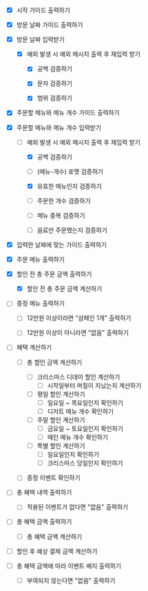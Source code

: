 - [x] 시작 가이드 출력하기


- [x] 방문 날짜 가이드 출력하기
- [x] 방문 날짜 입력받기
  - [x] 예외 발생 시 예외 메시지 출력 후 재입력 받기
    - [x] 공백 검증하기
    - [X] 문자 검증하기
    - [x] 범위 검증하기


- [x] 주문할 메뉴와 메뉴 개수 가이드 출력하기
- [x] 주문할 메뉴와 메뉴 개수 입력받기
  - [ ] 예외 발생 시 예외 메시지 출력 후 재입력 받기
    - [x] 공백 검증하기
    - [ ] (메뉴-개수) 포맷 검증하기
    - [x] 유효한 메뉴인지 검증하기
    - [ ] 주문한 개수 검증하기
    - [ ] 메뉴 중복 검증하기
    - [ ] 음료만 주문했는지 검증하기


- [x] 입력한 날짜에 맞는 가이드 출력하기


- [x] 주문 메뉴 출력하기


- [x] 할인 전 총 주문 금액 출력하기
    - [x] 할인 전 총 주문 금액 계산하기


- [ ] 증정 메뉴 출력하기
  - [ ] 12만원 이상이라면 "샴페인 1개" 출력하기
  - [ ] 12만원 이상이 아니라면 "없음" 출력하기


- [ ] 혜택 계산하기
  - [ ] 총 할인 금액 계산하기
    - [ ] 크리스마스 디데이 할인 계산하기
      - [ ] 시작일부터 며칠이 지났는지 계산하기 
    - [ ] 평일 할인 계산하기
      - [ ] 일요일 ~ 목요일인지 확인하기
      - [ ] 디저트 메뉴 개수 확인하기
    - [ ] 주말 할인 계산하기
      - [ ] 금요일 ~ 토요일인지 확인하기
      - [ ] 메인 메뉴 개수 확인하기
    - [ ] 특별 할인 계산하기
      - [ ] 일요일인지 확인하기
      - [ ] 크리스마스 당일인지 확인하기
  - [ ] 증정 이벤트 확인하기


- [ ] 총 혜택 내역 출력하기
  - [ ] 적용된 이벤트가 없다면 "없음" 출력하기


- [ ] 총 혜택 금액 출력하기
  - [ ] 총 혜택 금액 계산하기


- [ ] 할인 후 예상 결제 금액 계산하기


- [ ] 총 혜택 금액에 따라 이벤트 배지 출력하기
  - [ ] 부여되지 않는다면 "없음" 출력하기